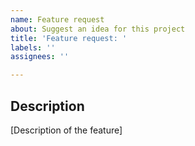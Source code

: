 ```yaml
---
name: Feature request
about: Suggest an idea for this project
title: 'Feature request: '
labels: ''
assignees: ''

---
```


<!-- Prefer English -->

## Description

[Description of the feature]
